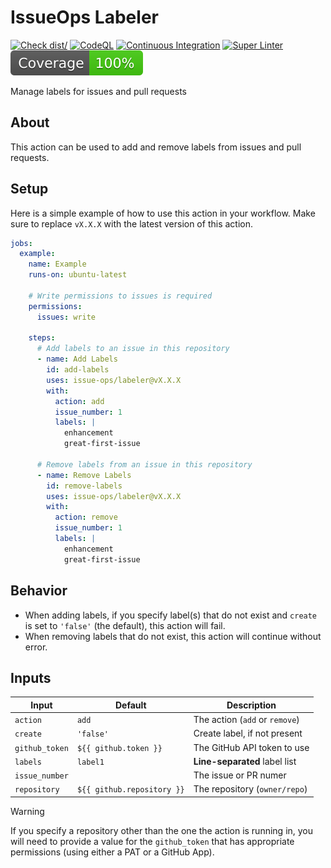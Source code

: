 # IssueOps Labeler

[![Check dist/](https://github.com/issue-ops/labeler/actions/workflows/check-dist.yml/badge.svg)](https://github.com/issue-ops/labeler/actions/workflows/check-dist.yml)
[![CodeQL](https://github.com/issue-ops/labeler/actions/workflows/codeql.yml/badge.svg)](https://github.com/issue-ops/labeler/actions/workflows/codeql.yml)
[![Continuous Integration](https://github.com/issue-ops/labeler/actions/workflows/continuous-integration.yml/badge.svg)](https://github.com/issue-ops/labeler/actions/workflows/continuous-integration.yml)
[![Super Linter](https://github.com/issue-ops/labeler/actions/workflows/super-linter.yml/badge.svg)](https://github.com/issue-ops/labeler/actions/workflows/super-linter.yml)
[![Code Coverage](./badges/coverage.svg)](./badges/coverage.svg)

Manage labels for issues and pull requests

## About

This action can be used to add and remove labels from issues and pull requests.

## Setup

Here is a simple example of how to use this action in your workflow. Make sure
to replace `vX.X.X` with the latest version of this action.

```yaml
jobs:
  example:
    name: Example
    runs-on: ubuntu-latest

    # Write permissions to issues is required
    permissions:
      issues: write

    steps:
      # Add labels to an issue in this repository
      - name: Add Labels
        id: add-labels
        uses: issue-ops/labeler@vX.X.X
        with:
          action: add
          issue_number: 1
          labels: |
            enhancement
            great-first-issue

      # Remove labels from an issue in this repository
      - name: Remove Labels
        id: remove-labels
        uses: issue-ops/labeler@vX.X.X
        with:
          action: remove
          issue_number: 1
          labels: |
            enhancement
            great-first-issue
```

## Behavior

- When adding labels, if you specify label(s) that do not exist and `create` is
  set to `'false'` (the default), this action will fail.
- When removing labels that do not exist, this action will continue without
  error.

## Inputs

| Input          | Default                    | Description                    |
| -------------- | -------------------------- | ------------------------------ |
| `action`       | `add`                      | The action (`add` or `remove`) |
| `create`       | `'false'`                  | Create label, if not present   |
| `github_token` | `${{ github.token }}`      | The GitHub API token to use    |
| `labels`       | `label1`                   | **Line-separated** label list  |
| `issue_number` |                            | The issue or PR numer          |
| `repository`   | `${{ github.repository }}` | The repository (`owner/repo`)  |

> [!WARNING]
>
> If you specify a repository other than the one the action is running in, you
> will need to provide a value for the `github_token` that has appropriate
> permissions (using either a PAT or a GitHub App).
